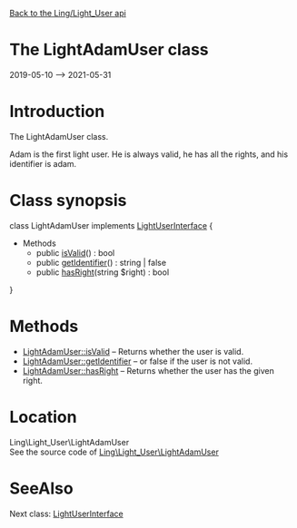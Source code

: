 [Back to the Ling/Light_User api](https://github.com/lingtalfi/Light_User/blob/master/doc/api/Ling/Light_User.md)



The LightAdamUser class
================
2019-05-10 --> 2021-05-31






Introduction
============

The LightAdamUser class.

Adam is the first light user.
He is always valid, he has all the rights, and his identifier is adam.



Class synopsis
==============


class <span class="pl-k">LightAdamUser</span> implements [LightUserInterface](https://github.com/lingtalfi/Light_User/blob/master/doc/api/Ling/Light_User/LightUserInterface.md) {

- Methods
    - public [isValid](https://github.com/lingtalfi/Light_User/blob/master/doc/api/Ling/Light_User/LightAdamUser/isValid.md)() : bool
    - public [getIdentifier](https://github.com/lingtalfi/Light_User/blob/master/doc/api/Ling/Light_User/LightAdamUser/getIdentifier.md)() : string | false
    - public [hasRight](https://github.com/lingtalfi/Light_User/blob/master/doc/api/Ling/Light_User/LightAdamUser/hasRight.md)(string $right) : bool

}






Methods
==============

- [LightAdamUser::isValid](https://github.com/lingtalfi/Light_User/blob/master/doc/api/Ling/Light_User/LightAdamUser/isValid.md) &ndash; Returns whether the user is valid.
- [LightAdamUser::getIdentifier](https://github.com/lingtalfi/Light_User/blob/master/doc/api/Ling/Light_User/LightAdamUser/getIdentifier.md) &ndash; or false if the user is not valid.
- [LightAdamUser::hasRight](https://github.com/lingtalfi/Light_User/blob/master/doc/api/Ling/Light_User/LightAdamUser/hasRight.md) &ndash; Returns whether the user has the given right.





Location
=============
Ling\Light_User\LightAdamUser<br>
See the source code of [Ling\Light_User\LightAdamUser](https://github.com/lingtalfi/Light_User/blob/master/LightAdamUser.php)



SeeAlso
==============
Next class: [LightUserInterface](https://github.com/lingtalfi/Light_User/blob/master/doc/api/Ling/Light_User/LightUserInterface.md)<br>
